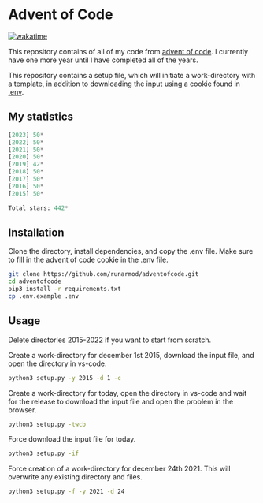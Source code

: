 # Advent of Code

[![wakatime](https://wakatime.com/badge/user/4196dd87-492b-41f6-b435-4745a3d9200d/project/e525481b-ae87-4c3d-8306-fdc04898c825.svg)](https://wakatime.com/badge/user/4196dd87-492b-41f6-b435-4745a3d9200d/project/e525481b-ae87-4c3d-8306-fdc04898c825)

This repository contains of all of my code from [advent of code](https://adventofcode.com/). I currently have one more year until I have completed all of the years.

This repository contains a setup file, which will initiate a work-directory with a template, in addition to downloading the input using a cookie found in [.env](https://github.com/runarmod/adventofcode/blob/main/.env.example).

## My statistics

<!-- START STATS -->
```py
[2023] 50*
[2022] 50*
[2021] 50*
[2020] 50*
[2019] 42*
[2018] 50*
[2017] 50*
[2016] 50*
[2015] 50*

Total stars: 442*
```
<!-- END STATS -->

## Installation

Clone the directory, install dependencies, and copy the .env file. Make sure to fill in the advent of code cookie in the .env file.

```bash
git clone https://github.com/runarmod/adventofcode.git
cd adventofcode
pip3 install -r requirements.txt
cp .env.example .env
```

## Usage

Delete directories 2015-2022 if you want to start from scratch.

Create a work-directory for december 1st 2015, download the input file, and open the directory in vs-code.

```bash
python3 setup.py -y 2015 -d 1 -c
```

Create a work-directory for today, open the directory in vs-code and wait for the release to download the input file and open the problem in the browser.

```bash
python3 setup.py -twcb
```

Force download the input file for today.

```bash
python3 setup.py -if
```

Force creation of a work-directory for december 24th 2021. This will overwrite any existing directory and files.

```bash
python3 setup.py -f -y 2021 -d 24
```
